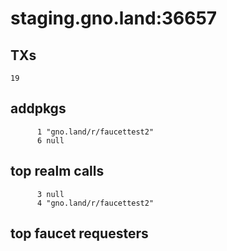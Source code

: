 # staging.gno.land:36657

## TXs
```
19
```

## addpkgs
```
      1 "gno.land/r/faucettest2"
      6 null
```

## top realm calls
```
      3 null
      4 "gno.land/r/faucettest2"
```

## top faucet requesters
```
```

